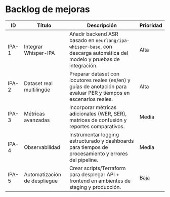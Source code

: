 # Backlog de mejoras

| ID | Título | Descripción | Prioridad |
|----|--------|-------------|-----------|
| IPA-1 | Integrar Whisper-IPA | Añadir backend ASR basado en `neurlang/ipa-whisper-base`, con descarga automática del modelo y pruebas de integración. | Alta |
| IPA-2 | Dataset real multilingüe | Preparar dataset con locutores reales (es/en) y guías de anotación para evaluar PER y tiempos en escenarios reales. | Alta |
| IPA-3 | Métricas avanzadas | Incorporar métricas adicionales (WER, SER), matrices de confusión y reportes comparativos. | Media |
| IPA-4 | Observabilidad | Instrumentar logging estructurado y dashboards para tiempos de procesamiento y errores del pipeline. | Media |
| IPA-5 | Automatización de despliegue | Crear scripts/Terraform para desplegar API + frontend en ambientes de staging y producción. | Baja |
